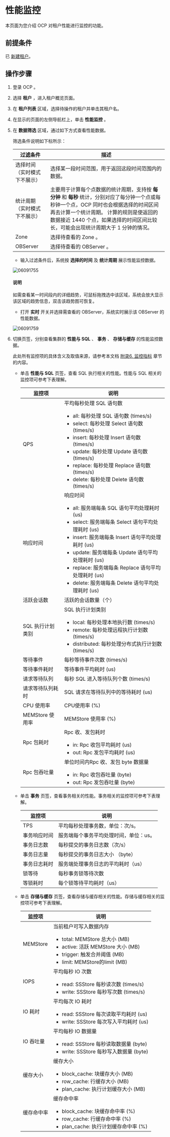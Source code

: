 # 性能监控

本页面为您介绍 OCP 对租户性能进行监控的功能。

## 前提条件

已 [新建租户](200.basic-tenant-operations/100.userguide-create-a-tenant.md)。

## 操作步骤

1. 登录 OCP 。

2. 选择 **租户** ，进入租户概览页面。

3. 在 **租户列表** 区域，选择待操作的租户并单击其租户名。

4. 在显示的页面的左侧导航栏上，单击 **性能监控** 。

5. 在 **数据筛选** 区域，通过如下方式查看性能数据。

   筛选条件说明如下标所示：

   |    **过滤条件**    |                                                                              **描述**                                                                               |
   |----------------|-------------------------------------------------------------------------------------------------------------------------------------------------------------------|
   | 选择时间（实时模式下不展示） | 选择某一段时间范围，用于返回这段时间范围内的数据。                                                                                                                                         |
   | 统计周期（实时模式下不展示） | 主要用于计算每个点数据的统计周期，支持按 **每分钟** 和 **每秒** 统计，分别对应了每分钟一个点或每秒钟一个点，OCP 同时也会根据选择的时间区间再去计算一个统计周期。 计算的规则是使返回的数据接近 1440 个点，如果选择的时间区间比较长，可能会出现统计周期大于 1 分钟的情况。 |
   | Zone           | 选择待查看的 Zone 。                                                                                                                                                     |
   | OBServer       | 选择待查看的 OBServer 。                                                                                                                                                 |

   * 输入过滤条件后，系统按 **选择的时间** 及 **统计周期** 展示性能监控数据。

    ![06091755](https://help-static-aliyun-doc.aliyuncs.com/assets/img/zh-CN/7113323261/p282520.png)

    <main id="notice" type='explain'>
    <h4>说明</h4>
    <p>如需查看某一时间段内的详细趋势，可鼠标拖拽选中该区域，系统会放大显示该区域的趋势信息，双击该趋势图可恢复。</p>
    </main>

   * 打开 **实时** 开关并选择需查看的 OBServer，系统实时展示该 OBServer 的性能数据。

    ![06091759](https://help-static-aliyun-doc.aliyuncs.com/assets/img/zh-CN/7113323261/p282527.png)

6. 切换页签，分别查看集群的 **性能与 SQL** 、 **事务** 、 **存储与缓存** 的性能监控数据。

   此处所有监控项的具体含义及取值来源，请参考本文档 [附录6. 监控指标](../1200.appendix/800.monitoring-metrics.md) 章节的内容。

   * 单击 **性能与 SQL** 页签，查看 SQL 执行相关的性能。性能与 SQL 相关的监控项可参考下表理解。

     |     监控项      |                                                                                                                                                                                                                                   说明                                                                                                                                                                                                                                   |
     |--------------|------------------------------------------------------------------------------------------------------------------------------------------------------------------------------------------------------------------------------------------------------------------------------------------------------------------------------------------------------------------------------------------------------------------------------------------------------------------------|
     | QPS          | 平均每秒处理 SQL 语句数 <ul><li>all: 每秒处理 SQL 语句数 (times/s)</li><li> select: 每秒处理 Select 语句数 (times/s)  </li><li>insert: 每秒处理 Insert 语句数 (times/s)</li><li> update: 每秒处理 Update 语句数 (times/s)   </li><li>replace: 每秒处理 Replace 语句数 (times/s)</li><li> delete: 每秒处理 Delete 语句数 (times/s)</li></ul>    |
     | 响应时间         | 响应时间 <ul><li>all: 服务端每条 SQL 语句平均处理耗时 (us)</li><li> select: 服务端每条 Select 语句平均处理耗时 (us)   </li><li>insert: 服务端每条 Insert 语句平均处理耗时 (us)</li><li> update: 服务端每条 Update 语句平均处理耗时 (us)   </li><li>replace: 服务端每条 Replace 语句平均处理耗时 (us)</li><li>delete: 服务端每条 Delete 语句平均处理耗时 (us) </li></ul>       |
     | 活跃会话数        | 活跃的会话数量（个）                                                                                                                                                                                                                                                                                                                                                                                                                                                             |
     | SQL 执行计划类别   | SQL 执行计划类别 <ul><li>local: 每秒处理本地执行数 (times/s)</li><li> remote: 每秒处理远程执行计划数 (times/s)   </li><li> distributed: 每秒处理分布式执行计划数 (times/s) </li></ul>                                                                                                                                                                                                                                 |
     | 等待事件         | 每秒等待事件次数 (times/s)                                                                                                                                                                                                                                                                                                                                                                                                                                                     |
     | 等待事件耗时       | 等待事件平均耗时 (us)                                                                                                                                                                                                                                                                                                                                                                                                                                                          |
     | 请求等待队列       | 每秒 SQL 进入等待队列个数 (times/s)                                                                                                                                                                                                                                                                                                                                                                                                                                              |
     | 请求等待队列耗时     | SQL 请求在等待队列中的等待耗时 (us)                                                                                                                                                                                                                                                                                                                                                                                                                                                 |
     | CPU 使用率      | CPU使用率 (%)                                                                                                                                                                                                                                                                                                                                                                                                                                                             |
     | MEMStore 使用率 | MEMStore 使用率 (%)                                                                                                                                                                                                                                                                                                                                                                                                                                                       |
     | Rpc 包耗时      | Rpc 收、发包耗时 <ul><li>in: Rpc 收包平均耗时 (us)</li><li> out: Rpc 发包平均耗时 (us) </li></ul>                                                                                                                                                                                                                                                                                                                          |
     | Rpc 包吞吐量     | 单位时间内Rpc 收、发包 byte 数据量 <ul><li>in: Rpc 收包吞吐量 (byte)</li><li> out: Rpc 发包吞吐量 (byte)  </li></ul>                                                                                                                                                                                                                                                                                                             |

   * 单击 **事务** 页签，查看事务相关的性能。事务相关的监控项可参考下表理解。

     |  监控项   |          说明          |
     |--------|----------------------|
     | TPS    | 平均每秒处理事务数，单位：次/s。    |
     | 事务响应时间 | 服务端每个事务平均处理时间，单位：us。 |
     | 事务日志数  | 每秒提交的事务日志数（次/s）      |
     | 事务日志量  | 每秒提交的事务日志大小 （byte）   |
     | 事务日志耗时 | 服务端处理事务日志的平均耗时（us）   |
     | 锁等待    | 每秒事务锁等待次数            |
     | 等锁耗时   | 每个锁等待平均耗时（us）        |

   * 单击 **存储与缓存** 页签，查看存储与缓存相关的性能。存储与缓存相关的监控项可参考下表理解。

     |   监控项    |                                                                                                                                           说明                                                                                                                                           |
     |----------|----------------------------------------------------------------------------------------------------------------------------------------------------------------------------------------------------------------------------------------------------------------------------------------|
     | MEMStore | 当前租户可写入数据内存 <ul><li>total: MEMStore 总大小 (MB)</li><li>active: 活跃 MEMStore 大小 (MB)  </li><li>trigger: 触发合并阈值 (MB)</li><li>limit: MEMStore的limit (MB) </li></ul>   |
     | IOPS     | 平均每秒 IO 次数 <ul><li>read: SSStore 每秒读次数 (times/s)</li><li> write: SSStore 每秒写次数 (times/s)  </li></ul>                                                                                                                     |
     | IO 耗时    | 平均每次 IO 耗时 <ul><li>read: SSStore 每次读取平均耗时 (us)</li><li> write: SSStore 每次写入平均耗时 (us) </li></ul>                                                                                                                          |
     | IO 吞吐量   | 平均每秒 IO 数据量 <ul><li>read: SSStore 每秒读取数据量 (byte)</li><li> write: SSStore 每秒写入数据量 (byte)  </li></ul>                                                                                                                      |
     | 缓存大小     | 缓存大小 <ul><li>block_cache: 块缓存大小 (MB)</li><li> row_cache: 行缓存大小 (MB)  </li><li> plan_cache: 执行计划缓存大小 (MB) </li></ul>                                                                            |
     | 缓存命中率    | 缓存命中率 <ul><li>block_cache: 块缓存命中率 (%)</li><li> row_cache: 行缓存命中率 (%)  </li><li> plan_cache: 执行计划缓存命中率 (%) </li></ul>                                                                           |
